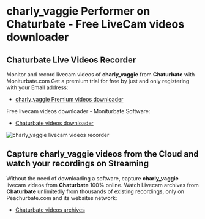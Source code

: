 # charly_vaggie Performer on Chaturbate - Free LiveCam videos downloader

## Chaturbate Live Videos Recorder

Monitor and record livecam videos of **charly_vaggie** from **Chaturbate** with Moniturbate.com
Get a premium trial for free by just and only registering with your Email address:
* [charly_vaggie Premium videos downloader](https://moniturbate.com/request-demo-licence-key.html)

Free livecam videos downloader - Moniturbate Software:
* [Chaturbate videos downloader](https://moniturbate.com/moniturbate-download-software.html)

![charly_vaggie livecam videos recorder](https://peachurnet.com/templates/moniturbate-software.png)


## Capture charly_vaggie videos from the Cloud and watch your recordings on Streaming

Without the need of downloading a software, capture **charly_vaggie** livecam videos from **Chaturbate** 100% online.
Watch Livecam archives from **Chaturbate** unlimitedly from thousands of existing recordings, only on Peachurbate.com and its websites network:
* [Chaturbate videos archives](https://peachurnet.com/)